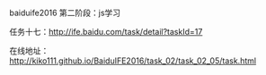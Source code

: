 # 
baiduife2016
第二阶段：js学习

任务十七：http://ife.baidu.com/task/detail?taskId=17

在线地址：http://kiko111.github.io/BaiduIFE2016/task_02/task_02_05/task.html
